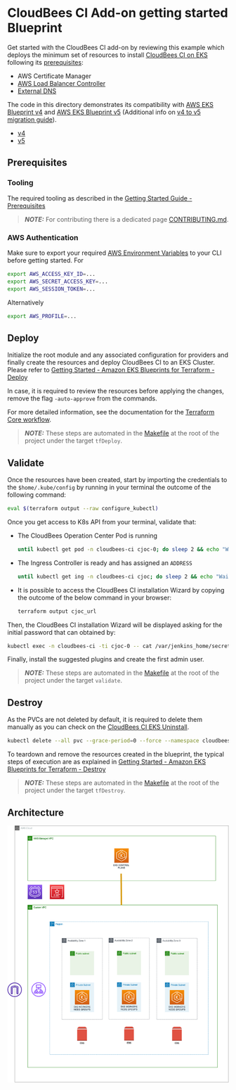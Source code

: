 # CloudBees CI Add-on getting started Blueprint

Get started with the CloudBees CI add-on by reviewing this example which deploys the minimum set of resources to install [CloudBees CI on EKS](https://docs.cloudbees.com/docs/cloudbees-ci/latest/eks-install-guide/) following its [prerequisites](https://docs.cloudbees.com/docs/cloudbees-ci/latest/eks-install-guide/installing-eks-using-helm#_prerequisites):

- AWS Certificate Manager
- [AWS Load Balancer Controller](https://aws-ia.github.io/terraform-aws-eks-blueprints-addons/main/addons/aws-load-balancer-controller/)
- [External DNS](https://aws-ia.github.io/terraform-aws-eks-blueprints-addons/main/addons/external-dns/)

The code in this directory demonstrates its compatibility with [AWS EKS Blueprint v4](https://github.com/aws-ia/terraform-aws-eks-blueprints/tree/v4.32.1) and [AWS EKS Blueprint v5](https://github.com/aws-ia/terraform-aws-eks-blueprints/tree/v5.0.0) (Additional info on [v4 to v5 migration guide](https://aws-ia.github.io/terraform-aws-eks-blueprints/v4-to-v5/motivation/)).

- [v4](v4/README.md)
- [v5](v5/README.md)

## Prerequisites

### Tooling

The required tooling as described in the [Getting Started Guide - Prerequisites](https://aws-ia.github.io/terraform-aws-eks-blueprints/getting-started/#prerequisites)

> **_NOTE:_** For contributing there is a dedicated page [CONTRIBUTING.md](../../CONTRIBUTING.md).

### AWS Authentication

Make sure to export your required [AWS Environment Variables](https://docs.aws.amazon.com/cli/latest/userguide/cli-configure-envvars.html) to your CLI before getting started. For

  ```bash
  export AWS_ACCESS_KEY_ID=... 
  export AWS_SECRET_ACCESS_KEY=...
  export AWS_SESSION_TOKEN=...
  ```

Alternatively

  ```bash
  export AWS_PROFILE=... 
  ```

## Deploy

Initialize the root module and any associated configuration for providers and finally create the resources and deploy CloudBees CI to an EKS Cluster. Please refer to [Getting Started - Amazon EKS Blueprints for Terraform - Deploy](https://aws-ia.github.io/terraform-aws-eks-blueprints/getting-started/#deploy)

In case, it is required to review the resources before applying the changes, remove the flag `-auto-approve` from the commands.

For more detailed information, see the documentation for the [Terraform Core workflow](https://www.terraform.io/intro/core-workflow).

> **_NOTE:_** These steps are automated in the [Makefile](../../Makefile) at the root of the project under the target `tfDeploy`.

## Validate

Once the resources have been created, start by importing the credentials to the `$home/.kube/config` by running in your terminal the outcome of the following command:

  ```sh
  eval $(terraform output --raw configure_kubectl)
  ```

Once you get access to K8s API from your terminal, validate that:

- The CloudBees Operation Center Pod is running

  ```sh
  until kubectl get pod -n cloudbees-ci cjoc-0; do sleep 2 && echo "Waiting for Pod to get ready"; done; echo "OC Pod is Ready"
  ```

- The Ingress Controller is ready and has assigned an `ADDRESS`

  ```sh
  until kubectl get ing -n cloudbees-ci cjoc; do sleep 2 && echo "Waiting for Ingress to get ready"; done; echo "Ingress Ready"
  ```

- It is possible to access the CloudBees CI installation Wizard by copying the outcome of the below command in your browser:

  ```sh
  terraform output cjoc_url
  ```

Then, the CloudBees CI installation Wizard will be displayed asking for the initial password that can obtained by:

  ```sh
  kubectl exec -n cloudbees-ci -ti cjoc-0 -- cat /var/jenkins_home/secrets/initialAdminPassword
  ```

Finally, install the suggested plugins and create the first admin user.

> **_NOTE:_** These steps are automated in the [Makefile](../../Makefile) at the root of the project under the target `validate`.

## Destroy

As the PVCs are not deleted by default, it is required to delete them manually as you can check on the [CloudBees CI EKS Uninstall](https://docs.cloudbees.com/docs/cloudbees-ci/latest/eks-install-guide/eks-uninstall).

  ```sh
  kubectl delete --all pvc --grace-period=0 --force --namespace cloudbees-ci
  ```

To teardown and remove the resources created in the blueprint, the typical steps of execution are as explained in [Getting Started - Amazon EKS Blueprints for Terraform - Destroy](https://aws-ia.github.io/terraform-aws-eks-blueprints/getting-started/#destroy)

> **_NOTE:_** These steps are automated in the [Makefile](../../Makefile) at the root of the project under the target `tfDestroy`.

## Architecture

![Architecture](../diagrams/getting-started.drawio.png)
